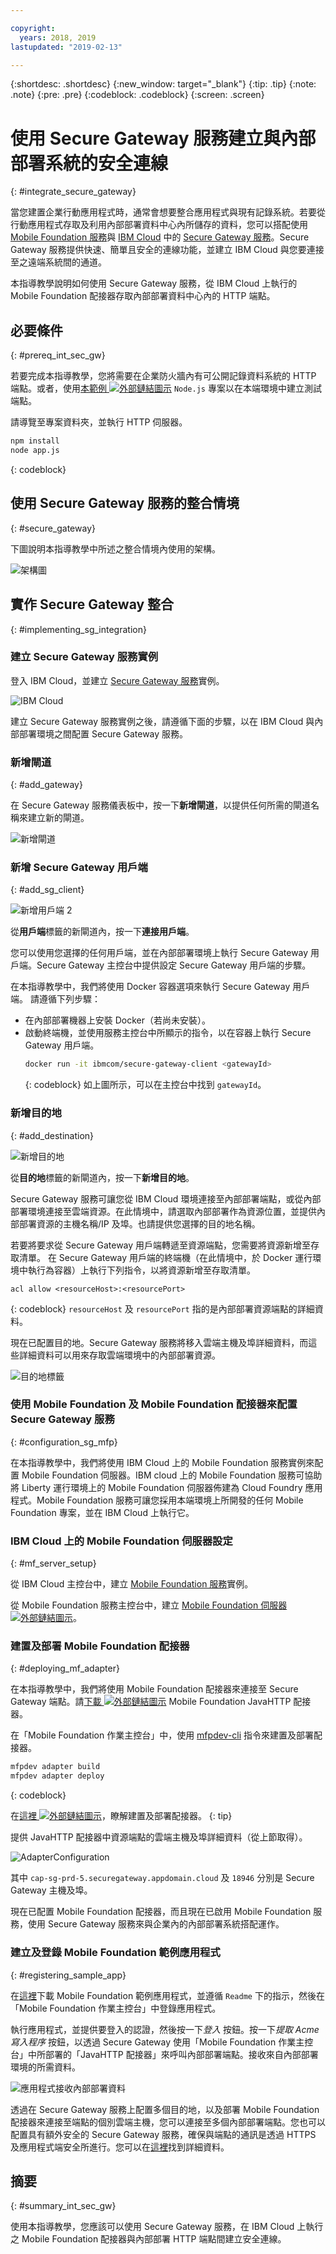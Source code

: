 ```yaml
---

copyright:
  years: 2018, 2019
lastupdated: "2019-02-13"

---
```


{:shortdesc: .shortdesc}
{:new_window: target="_blank"}
{:tip: .tip}
{:note: .note}
{:pre: .pre}
{:codeblock: .codeblock}
{:screen: .screen}

# 使用 Secure Gateway 服務建立與內部部署系統的安全連線
{: #integrate_secure_gateway}

當您建置企業行動應用程式時，通常會想要整合應用程式與現有記錄系統。若要從行動應用程式存取及利用內部部署資料中心內所儲存的資料，您可以搭配使用 [Mobile Foundation 服務](https://cloud.ibm.com/catalog/services/mobile-foundation)與 [IBM Cloud](https://cloud.ibm.com/) 中的 [Secure Gateway 服務](https://cloud.ibm.com/catalog/services/secure-gateway)。Secure Gateway 服務提供快速、簡單且安全的連線功能，並建立 IBM Cloud 與您要連接至之遠端系統間的通道。

本指導教學說明如何使用 Secure Gateway 服務，從 IBM Cloud 上執行的 Mobile Foundation 配接器存取內部部署資料中心內的 HTTP 端點。

## 必要條件
{: #prereq_int_sec_gw}

若要完成本指導教學，您將需要在企業防火牆內有可公開記錄資料系統的 HTTP 端點。或者，使用[本範例 ![外部鏈結圖示](../../icons/launch-glyph.svg "外部鏈結圖示")](https://github.com/MobileFirst-Platform-Developer-Center/MFPSecureGatewayIonic/tree/master/NodeJSHTTPProject) `Node.js` 專案以在本端環境中建立測試端點。

請導覽至專案資料夾，並執行 HTTP 伺服器。

```bash
npm install
node app.js
```
{: codeblock}

## 使用 Secure Gateway 服務的整合情境
{: #secure_gateway}

下圖說明本指導教學中所述之整合情境內使用的架構。

![架構圖](images/SecureGatewayArchi.png)

## 實作 Secure Gateway 整合
{: #implementing_sg_integration}

### 建立 Secure Gateway 服務實例
登入 IBM Cloud，並建立 [Secure Gateway 服務](https://cloud.ibm.com/catalog/services/secure-gateway/)實例。 

![IBM Cloud](images/SecureGatewayInst.gif)

建立 Secure Gateway 服務實例之後，請遵循下面的步驟，以在 IBM Cloud 與內部部署環境之間配置 Secure Gateway 服務。

### 新增閘道
{: #add_gateway}

在 Secure Gateway 服務儀表板中，按一下**新增閘道**，以提供任何所需的閘道名稱來建立新的閘道。

![新增閘道](images/AcmeAddGateway.gif)


### 新增 Secure Gateway 用戶端
{: #add_sg_client}

![新增用戶端 2](images/AcmeAddClient.gif)

從**用戶端**標籤的新閘道內，按一下**連接用戶端**。

您可以使用您選擇的任何用戶端，並在內部部署環境上執行 Secure Gateway 用戶端。Secure Gateway 主控台中提供設定 Secure Gateway 用戶端的步驟。

在本指導教學中，我們將使用 Docker 容器選項來執行 Secure Gateway 用戶端。
請遵循下列步驟：
*   在內部部署機器上安裝 Docker（若尚未安裝）。
*   啟動終端機，並使用服務主控台中所顯示的指令，以在容器上執行 Secure Gateway 用戶端。
    ```bash
    docker run -it ibmcom/secure-gateway-client <gatewayId>
    ```
    {: codeblock}
    如上圖所示，可以在主控台中找到 `gatewayId`。

### 新增目的地
{: #add_destination}

![新增目的地](images/AcmeAddDest.gif)

從**目的地**標籤的新閘道內，按一下**新增目的地**。

Secure Gateway 服務可讓您從 IBM Cloud 環境連接至內部部署端點，或從內部部署環境連接至雲端資源。在此情境中，請選取內部部署作為資源位置，並提供內部部署資源的主機名稱/IP 及埠。也請提供您選擇的目的地名稱。

若要將要求從 Secure Gateway 用戶端轉遞至資源端點，您需要將資源新增至存取清單。
在 Secure Gateway 用戶端的終端機（在此情境中，於 Docker 運行環境中執行為容器）上執行下列指令，以將資源新增至存取清單。

```
acl allow <resourceHost>:<resourcePort>
```
{: codeblock}
`resourceHost` 及 `resourcePort` 指的是內部部署資源端點的詳細資料。

現在已配置目的地。Secure Gateway 服務將移入雲端主機及埠詳細資料，而這些詳細資料可以用來存取雲端環境中的內部部署資源。

![目的地標籤](images/AcmeCloudPopulate.gif)

### 使用 Mobile Foundation 及 Mobile Foundation 配接器來配置 Secure Gateway 服務
{: #configuration_sg_mfp}

在本指導教學中，我們將使用 IBM Cloud 上的 Mobile Foundation 服務實例來配置 Mobile Foundation 伺服器。IBM cloud 上的 Mobile Foundation 服務可協助將 Liberty 運行環境上的 Mobile Foundation 伺服器佈建為 Cloud Foundry 應用程式。Mobile Foundation 服務可讓您採用本端環境上所開發的任何 Mobile Foundation 專案，並在 IBM Cloud 上執行它。

### IBM Cloud 上的 Mobile Foundation 伺服器設定
{: #mf_server_setup}

從 IBM Cloud 主控台中，建立 [Mobile Foundation 服務](https://cloud.ibm.com/catalog/services/mobile-foundation)實例。

從 Mobile Foundation 服務主控台中，建立 [Mobile Foundation 伺服器 ![外部鏈結圖示](../../icons/launch-glyph.svg "外部鏈結圖示")](https://mobilefirstplatform.ibmcloud.com/tutorials/en/foundation/8.0/bluemix/using-mobile-foundation/)。


### 建置及部署 Mobile Foundation 配接器
{: #deploying_mf_adapter}

在本指導教學中，我們將使用 Mobile Foundation 配接器來連接至 Secure Gateway 端點。請[下載 ![外部鏈結圖示](../../icons/launch-glyph.svg "外部鏈結圖示")](https://github.com/MobileFirst-Platform-Developer-Center/Adapters/tree/release80/JavaHTTP) Mobile Foundation JavaHTTP 配接器。

在「Mobile Foundation 作業主控台」中，使用 [mfpdev-cli](/docs/services/mobilefoundation?topic=mobilefoundation-mobile_foundation_cli#mobile_foundation_cli) 指令來建置及部署配接器。
```bash
mfpdev adapter build 
mfpdev adapter deploy
```
{: codeblock}

在[這裡 ![外部鏈結圖示](../../icons/launch-glyph.svg "外部鏈結圖示")](https://mobilefirstplatform.ibmcloud.com/tutorials/en/foundation/8.0/adapters/)，瞭解建置及部署配接器。
{: tip}
 
提供 JavaHTTP 配接器中資源端點的雲端主機及埠詳細資料（從上節取得）。 

![AdapterConfiguration ](images/AdapterConfiguration.png)

其中 `cap-sg-prd-5.securegateway.appdomain.cloud` 及 `18946` 分別是 Secure Gateway 主機及埠。
 
現在已配置 Mobile Foundation 配接器，而且現在已啟用 Mobile Foundation 服務，使用 Secure Gateway 服務來與企業內的內部部署系統搭配運作。

### 建立及登錄 Mobile Foundation 範例應用程式
{: #registering_sample_app}

在[這裡](https://github.com/MobileFirst-Platform-Developer-Center/MFPSecureGatewayIonic/)下載 Mobile Foundation 範例應用程式，並遵循 `Readme` 下的指示，然後在「Mobile Foundation 作業主控台」中登錄應用程式。

執行應用程式，並提供要登入的認證，然後按一下*登入* 按鈕。按一下*提取 Acme 寫入程序* 按鈕，以透過 Secure Gateway 使用「Mobile Foundation 作業主控台」中所部署的「JavaHTTP 配接器」來呼叫內部部署端點。接收來自內部部署環境的所需資料。

![應用程式接收內部部署資料](images/AcmePublishersApp.gif)

透過在 Secure Gateway 服務上配置多個目的地，以及部署 Mobile Foundation 配接器來連接至端點的個別雲端主機，您可以連接至多個內部部署端點。您也可以配置具有額外安全的 Secure Gateway 服務，確保與端點的通訊是透過 HTTPS 及應用程式端安全所進行。您可以在[這裡](/docs/services/SecureGateway?topic=securegateway-getting-started-with-sg#getting-started-with-sg)找到詳細資料。


## 摘要
{: #summary_int_sec_gw}

使用本指導教學，您應該可以使用 Secure Gateway 服務，在 IBM Cloud 上執行之 Mobile Foundation 配接器與內部部署 HTTP 端點間建立安全連線。

